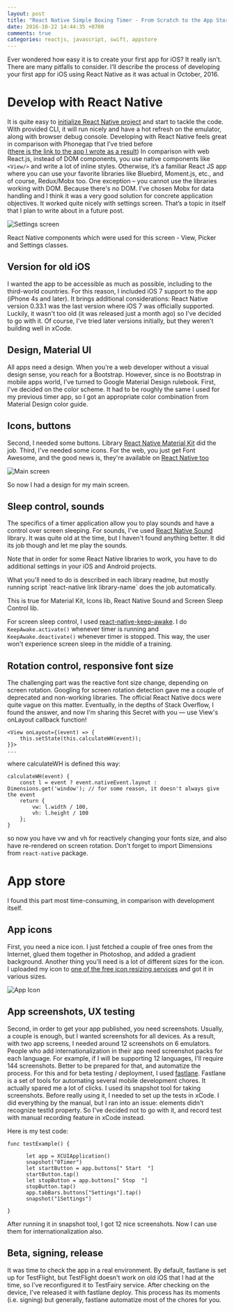 ```yaml
---
layout: post
title: "React Native Simple Boxing Timer - From Scratch to the App Store"
date: 2016-10-22 14:44:35 +0700
comments: true
categories: reactjs, javascript, swift, appstore
---
```


Ever wondered how easy it is to create your first app for iOS? It really isn’t. 
There are many pitfalls to consider. 
I’ll describe the process of developing your first app for iOS using React Native as it was actual in October, 2016.

<!--more-->

# Develop with React Native

It is quite easy to [initialize React Native project](https://facebook.github.io/react-native/docs/getting-started.html) and start to tackle the code. With provided CLI, it will run nicely and have a hot refresh on the emulator, along with browser debug console. 
Developing with React Native feels great in comparison with Phonegap that I’ve tried before  
([there is the link to the app I wrote as a result](https://play.google.com/store/apps/details?id=com.firfi.yobatimer))
In comparison with web React.js, instead of DOM components, you use native components like `<View/>` and write a lot of inline styles. 
Otherwise, it’s a familiar React JS app where you can use your favorite libraries like Bluebird, Moment.js, etc., and of course, Redux/Mobx too.
One exception – you cannot use the libraries working with DOM. Because there's no DOM.
I’ve chosen Mobx for data handling and I think it was a very good solution for concrete application objectives.
It worked quite nicely with settings screen. That’s a topic in itself that I plan to write about in a future post.

![Settings screen](/images/boxing-timer/settings.png "Boxing timer application settings screen")

React Native components which were used for this screen - View, Picker and Settings classes.

## Version for old iOS

I wanted the app to be accessible as much as possible, including to the third-world countries. 
For this reason, I included iOS 7 support to the app (iPhone 4s and later). It brings additional considerations: 
React Native version 0.33.1 was the last version where iOS 7 was officially supported. 
Luckily, it wasn't too old (it was released just a month ago) so I've decided to go with it. 
Of course, I've tried later versions initially, but they weren't building well in xCode. 

## Design, Material UI

All apps need a design. When you're a web developer without a visual design sense, you reach for a Bootstrap. 
However, since is no Bootstrap in mobile apps world, I've turned to Google Material Design rulebook. 
First, I've decided on the color scheme. It had to be roughly the same I used for my previous timer app, so I got
an appropriate color combination from Material Design color guide.

## Icons, buttons

Second, I needed some buttons. 
Library [React Native Material Kit](https://github.com/xinthink/react-native-material-kit) did the job.
Third, I've needed some icons. For the web, you just get Font Awesome, 
and the good news is, they're available on [React Native too](https://github.com/oblador/react-native-vector-icons)

![Main screen](/images/boxing-timer/main.png "Boxing timer application main screen")

So now I had a design for my main screen.

## Sleep control, sounds  
  
The specifics of a timer application allow you to play sounds and have a control over screen sleeping.
For sounds, I've used [React Native Sound](https://github.com/zmxv/react-native-sound) library. 
It was quite old at the time, but I haven't found anything better. It did its job though and let me play the sounds.

<div class="jumbotron">
    <p>Note that in order for some React Native libraries to work, you have to do additional settings in your iOS and Android projects.</p>
    <p>What you'll need to do is described in each library readme, but mostly running script `react-native link library-name` does the job automatically.</p>
    <p>This is true for Material Kit, Icons lib, React Native Sound and Screen Sleep Control lib.</p>
</div>

For screen sleep control, I used [react-native-keep-awake](https://github.com/corbt/react-native-keep-awake). I do `KeepAwake.activate()` whenever timer is running and `KeepAwake.deactivate()` whenever timer is stopped. 
This way, the user won't experience screen sleep in the middle of a training.

## Rotation control, responsive font size

The challenging part was the reactive font size change, depending on screen rotation. 
Googling for screen rotation detection gave me a couple of deprecated and non-working libraries. 
The official React Native docs were quite vague on this matter. 
Eventually, in the depths of Stack Overflow, I found the answer, and now I'm sharing this Secret with you — use View's onLayout callback function!

```
<View onLayout={(event) => {
    this.setState(this.calculateWH(event));
}}>
...
```

where calculateWH is defined this way:

```
calculateWH(event) {
    const l = event ? event.nativeEvent.layout : Dimensions.get('window'); // for some reason, it doesn't always give the event
    return {
        vw: l.width / 100,
        vh: l.height / 100
    };
}
```

so now you have vw and vh for reactively changing your fonts size, and also have re-rendered on screen rotation. 
Don't forget to import Dimensions from `react-native` package.

# App store

I found this part most time-consuming, in comparison with development itself.

## App icons

First, you need a nice icon. 
I just fetched a couple of free ones from the Internet, 
glued them together in Photoshop, and added a gradient background. 
Another thing you'll need is a lot of different sizes for the icon. 
I uploaded my icon to [one of the free icon resizing services](https://makeappicon.com/) and got it in various sizes.

![App Icon](/images/boxing-timer/icon.png "App Icon")

## App screenshots, UX testing

Second, in order to get your app published, you need screenshots. 
Usually, a couple is enough, but I wanted screenshots for all devices. 
As a result, with two app screens, I needed around 12 screenshots on 6 emulators. 
People who add internationalization in their app need screenshot packs for each language. 
For example, if I will be supporting 12 languages, I'll require 144 screenshots. 
Better to be prepared for that, and automatize the process. 
For this and for beta testing / deployment, I used [fastlane](https://github.com/fastlane/fastlane).
Fastlane is a set of tools for automating several mobile development chores. 
It actually spared me a lot of clicks. 
I used its snapshot tool for taking screenshots. 
Before really using it, I needed to set up the tests in xCode. 
I did everything by the manual, but I ran into an issue: elements didn't recognize testId property. 
So I've decided not to go with it, and record test with manual recording feature in xCode instead.

Here is my test code:

```
func testExample() {
      
      let app = XCUIApplication()
      snapshot("0Timer")
      let startButton = app.buttons[" Start  "]
      startButton.tap()
      let stopButton = app.buttons[" Stop  "]
      stopButton.tap()
      app.tabBars.buttons["Settings"].tap()
      snapshot("1Settings")
      
}
```
      
After running it in snapshot tool, I got 12 nice screenshots. Now I can use them for internationalization also.

## Beta, signing, release   
      
It was time to check the app in a real environment. 
By default, fastlane is set up for TestFlight, 
but TestFlight doesn't work on old iOS that I had at the time, so I've reconfigured it to TestFairy service. 
After checking on the device, I've released it with fastlane deploy. This process has its moments (i.e. signing) 
but generally, fastlane automatize most of the chores for you.